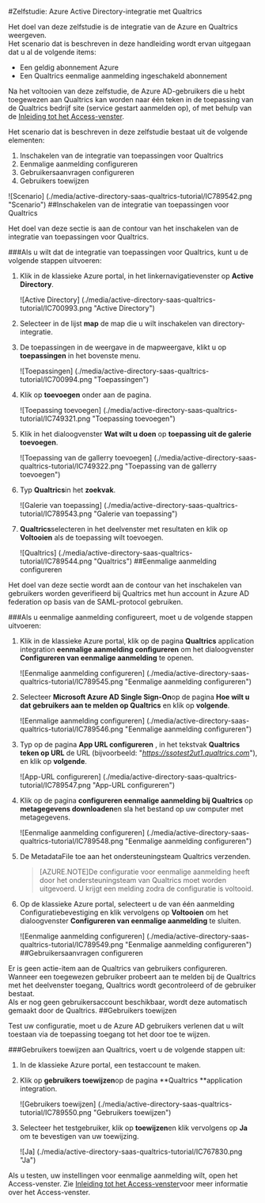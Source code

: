 <properties 
    pageTitle="Zelfstudie: Azure Active Directory-integratie met Qualtrics | Microsoft Azure" 
    description="Meer informatie over het Qualtrics met Azure Active Directory gebruiken voor het inschakelen van eenmalige aanmelding, geautomatiseerde provisioning en meer!" 
    services="active-directory" 
    authors="jeevansd"  
    documentationCenter="na" 
    manager="femila"/>
<tags 
    ms.service="active-directory" 
    ms.devlang="na" 
    ms.topic="article" 
    ms.tgt_pltfrm="na" 
    ms.workload="identity" 
    ms.date="09/26/2016" 
    ms.author="jeedes" />

#<a name="tutorial-azure-active-directory-integration-with-qualtrics"></a>Zelfstudie: Azure Active Directory-integratie met Qualtrics
  
Het doel van deze zelfstudie is de integratie van de Azure en Qualtrics weergeven.  
Het scenario dat is beschreven in deze handleiding wordt ervan uitgegaan dat u al de volgende items:

-   Een geldig abonnement Azure
-   Een Qualtrics eenmalige aanmelding ingeschakeld abonnement
  
Na het voltooien van deze zelfstudie, de Azure AD-gebruikers die u hebt toegewezen aan Qualtrics kan worden naar één teken in de toepassing van de Qualtrics bedrijf site (service gestart aanmelden op), of met behulp van de [Inleiding tot het Access-venster](active-directory-saas-access-panel-introduction.md).
  
Het scenario dat is beschreven in deze zelfstudie bestaat uit de volgende elementen:

1.  Inschakelen van de integratie van toepassingen voor Qualtrics
2.  Eenmalige aanmelding configureren
3.  Gebruikersaanvragen configureren
4.  Gebruikers toewijzen

![Scenario] (./media/active-directory-saas-qualtrics-tutorial/IC789542.png "Scenario")
##<a name="enabling-the-application-integration-for-qualtrics"></a>Inschakelen van de integratie van toepassingen voor Qualtrics
  
Het doel van deze sectie is aan de contour van het inschakelen van de integratie van toepassingen voor Qualtrics.

###<a name="to-enable-the-application-integration-for-qualtrics-perform-the-following-steps"></a>Als u wilt dat de integratie van toepassingen voor Qualtrics, kunt u de volgende stappen uitvoeren:

1.  Klik in de klassieke Azure portal, in het linkernavigatievenster op **Active Directory**.

    ![Active Directory] (./media/active-directory-saas-qualtrics-tutorial/IC700993.png "Active Directory")

2.  Selecteer in de lijst **map** de map die u wilt inschakelen van directory-integratie.

3.  De toepassingen in de weergave in de mapweergave, klikt u op **toepassingen** in het bovenste menu.

    ![Toepassingen] (./media/active-directory-saas-qualtrics-tutorial/IC700994.png "Toepassingen")

4.  Klik op **toevoegen** onder aan de pagina.

    ![Toepassing toevoegen] (./media/active-directory-saas-qualtrics-tutorial/IC749321.png "Toepassing toevoegen")

5.  Klik in het dialoogvenster **Wat wilt u doen** op **toepassing uit de galerie toevoegen**.

    ![Toepassing van de gallerry toevoegen] (./media/active-directory-saas-qualtrics-tutorial/IC749322.png "Toepassing van de gallerry toevoegen")

6.  Typ **Qualtrics**in het **zoekvak**.

    ![Galerie van toepassing] (./media/active-directory-saas-qualtrics-tutorial/IC789543.png "Galerie van toepassing")

7.  **Qualtrics**selecteren in het deelvenster met resultaten en klik op **Voltooien** als de toepassing wilt toevoegen.

    ![Qualtrics] (./media/active-directory-saas-qualtrics-tutorial/IC789544.png "Qualtrics")
##<a name="configuring-single-sign-on"></a>Eenmalige aanmelding configureren
  
Het doel van deze sectie wordt aan de contour van het inschakelen van gebruikers worden geverifieerd bij Qualtrics met hun account in Azure AD federation op basis van de SAML-protocol gebruiken.

###<a name="to-configure-single-sign-on-perform-the-following-steps"></a>Als u eenmalige aanmelding configureert, moet u de volgende stappen uitvoeren:

1.  Klik in de klassieke Azure portal, klik op de pagina **Qualtrics** application integration **eenmalige aanmelding configureren** om het dialoogvenster **Configureren van eenmalige aanmelding** te openen.

    ![Eenmalige aanmelding configureren] (./media/active-directory-saas-qualtrics-tutorial/IC789545.png "Eenmalige aanmelding configureren")

2.  Selecteer **Microsoft Azure AD Single Sign-On**op de pagina **Hoe wilt u dat gebruikers aan te melden op Qualtrics** en klik op **volgende**.

    ![Eenmalige aanmelding configureren] (./media/active-directory-saas-qualtrics-tutorial/IC789546.png "Eenmalige aanmelding configureren")

3.  Typ op de pagina **App URL configureren** , in het tekstvak **Qualtrics teken op URL** de URL (bijvoorbeeld: "*https://ssotest2ut1.qualtrics.com*"), en klik op **volgende**.

    ![App-URL configureren] (./media/active-directory-saas-qualtrics-tutorial/IC789547.png "App-URL configureren")

4.  Klik op de pagina **configureren eenmalige aanmelding bij Qualtrics** op **metagegevens downloaden**en sla het bestand op uw computer met metagegevens.

    ![Eenmalige aanmelding configureren] (./media/active-directory-saas-qualtrics-tutorial/IC789548.png "Eenmalige aanmelding configureren")

5.  De MetadataFile toe aan het ondersteuningsteam Qualtrics verzenden.

    >[AZURE.NOTE]De configuratie voor eenmalige aanmelding heeft door het ondersteuningsteam van Qualtrics moet worden uitgevoerd. U krijgt een melding zodra de configuratie is voltooid.

6.  Op de klassieke Azure portal, selecteert u de van één aanmelding Configuratiebevestiging en klik vervolgens op **Voltooien** om het dialoogvenster **Configureren van eenmalige aanmelding** te sluiten.

    ![Eenmalige aanmelding configureren] (./media/active-directory-saas-qualtrics-tutorial/IC789549.png "Eenmalige aanmelding configureren")
##<a name="configuring-user-provisioning"></a>Gebruikersaanvragen configureren
  
Er is geen actie-item aan de Qualtrics van gebruikers configureren.  
Wanneer een toegewezen gebruiker probeert aan te melden bij de Qualtrics met het deelvenster toegang, Qualtrics wordt gecontroleerd of de gebruiker bestaat.  
Als er nog geen gebruikersaccount beschikbaar, wordt deze automatisch gemaakt door de Qualtrics.
##<a name="assigning-users"></a>Gebruikers toewijzen
  
Test uw configuratie, moet u de Azure AD gebruikers verlenen dat u wilt toestaan via de toepassing toegang tot het door toe te wijzen.

###<a name="to-assign-users-to-qualtrics-perform-the-following-steps"></a>Gebruikers toewijzen aan Qualtrics, voert u de volgende stappen uit:

1.  In de klassieke Azure portal, een testaccount te maken.

2.  Klik op **gebruikers toewijzen**op de pagina **Qualtrics **application integration.

    ![Gebruikers toewijzen] (./media/active-directory-saas-qualtrics-tutorial/IC789550.png "Gebruikers toewijzen")

3.  Selecteer het testgebruiker, klik op **toewijzen**en klik vervolgens op **Ja** om te bevestigen van uw toewijzing.

    ![Ja] (./media/active-directory-saas-qualtrics-tutorial/IC767830.png "Ja")
  
Als u testen, uw instellingen voor eenmalige aanmelding wilt, open het Access-venster. Zie [Inleiding tot het Access-venster](active-directory-saas-access-panel-introduction.md)voor meer informatie over het Access-venster.